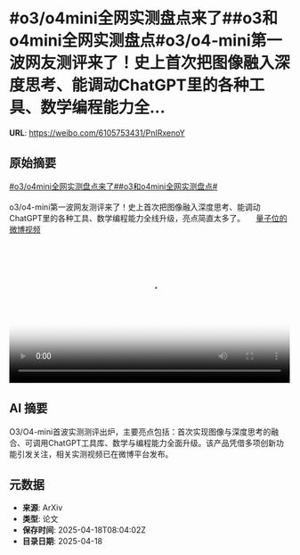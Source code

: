 # #o3/o4mini全网实测盘点来了##o3和o4mini全网实测盘点#o3/o4-mini第一波网友测评来了！史上首次把图像融入深度思考、能调动ChatGPT里的各种工具、数学编程能力全...

**URL**: https://weibo.com/6105753431/PnIRxenoY

## 原始摘要

<a href="https://m.weibo.cn/search?containerid=231522type%3D1%26t%3D10%26q%3D%23o3%2Fo4mini%E5%85%A8%E7%BD%91%E5%AE%9E%E6%B5%8B%E7%9B%98%E7%82%B9%E6%9D%A5%E4%BA%86%23&amp;extparam=%23o3%2Fo4mini%E5%85%A8%E7%BD%91%E5%AE%9E%E6%B5%8B%E7%9B%98%E7%82%B9%E6%9D%A5%E4%BA%86%23" data-hide=""><span class="surl-text">#o3/o4mini全网实测盘点来了#</span></a><a href="https://m.weibo.cn/search?containerid=231522type%3D1%26t%3D10%26q%3D%23o3%E5%92%8Co4mini%E5%85%A8%E7%BD%91%E5%AE%9E%E6%B5%8B%E7%9B%98%E7%82%B9%23&amp;extparam=%23o3%E5%92%8Co4mini%E5%85%A8%E7%BD%91%E5%AE%9E%E6%B5%8B%E7%9B%98%E7%82%B9%23" data-hide=""><span class="surl-text">#o3和o4mini全网实测盘点#</span></a><br><br>o3/o4-mini第一波网友测评来了！史上首次把图像融入深度思考、能调动ChatGPT里的各种工具、数学编程能力全线升级，亮点简直太多了。 <a href="https://video.weibo.com/show?fid=1034:5156536084004915" data-hide=""><span class="url-icon"><img style="width: 1rem;height: 1rem" src="https://h5.sinaimg.cn/upload/2015/09/25/3/timeline_card_small_video_default.png" referrerpolicy="no-referrer"></span><span class="surl-text">量子位的微博视频</span></a> <br clear="both"><div style="clear: both"></div><video controls="controls" poster="https://tvax3.sinaimg.cn/orj480/006Fd7o3ly1i0k55ri0omj30u01hcac8.jpg" style="width: 100%"><source src="https://f.video.weibocdn.com/o0/pupcIe5mlx08ny9FMCBy01041200vypM0E010.mp4?label=mp4_720p&amp;template=720x1280.24.0&amp;ori=0&amp;ps=1CwnkDw1GXwCQx&amp;Expires=1744966954&amp;ssig=UVjG6YkJsQ&amp;KID=unistore,video"><source src="https://f.video.weibocdn.com/o0/aGg8tY9Dlx08ny9FcSwE01041200iQFJ0E010.mp4?label=mp4_hd&amp;template=540x960.24.0&amp;ori=0&amp;ps=1CwnkDw1GXwCQx&amp;Expires=1744966954&amp;ssig=pfm9y7u9IX&amp;KID=unistore,video"><source src="https://f.video.weibocdn.com/o0/0PKlNxg8lx08ny9EXpi0010412009Xok0E010.mp4?label=mp4_ld&amp;template=360x640.24.0&amp;ori=0&amp;ps=1CwnkDw1GXwCQx&amp;Expires=1744966954&amp;ssig=3rIRgMqjdu&amp;KID=unistore,video"><p>视频无法显示，请前往<a href="https://video.weibo.com/show?fid=1034%3A5156536084004915" target="_blank" rel="noopener noreferrer">微博视频</a>观看。</p></video>

## AI 摘要

O3/O4-mini首波实测测评出炉，主要亮点包括：首次实现图像与深度思考的融合、可调用ChatGPT工具库、数学与编程能力全面升级。该产品凭借多项创新功能引发关注，相关实测视频已在微博平台发布。

## 元数据

- **来源**: ArXiv
- **类型**: 论文
- **保存时间**: 2025-04-18T08:04:02Z
- **目录日期**: 2025-04-18
